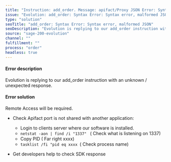 ```yaml
---
title: "Instruction: add_order. Message: apifact/Proxy JSON Error: Syntax error, malformed JSON"
issue: "Evolution: add_order: Syntax Error: Syntax error, malformed JSON"
type: "solution"
seoTitle: "add_order: Syntax Error: Syntax error, malformed JSON"
seoDescription: "Evolution is replying to our add_order instruction with an unknown / unexpected response."
source: "sage-200-evolution"
channel: ""
fulfillment: ""
process: "order"
headless: true
---
```


#### Error description
Evolution is replying to our add_order instruction with an unknown / unexpected response. 

#### Error solution
Remote Access will  be required.

 - Check Apifact port is not shared with another application:
    - Login to clients server where our software is installed.
    - ```netstat -aon | find /i "1337" ``` ( Check what is listening on 1337)
    - Copy PID ( Far right xxxx)
    - ```tasklist /fi "pid eq xxxx ```( Check process name)

- Get developers help to check SDK response
 
